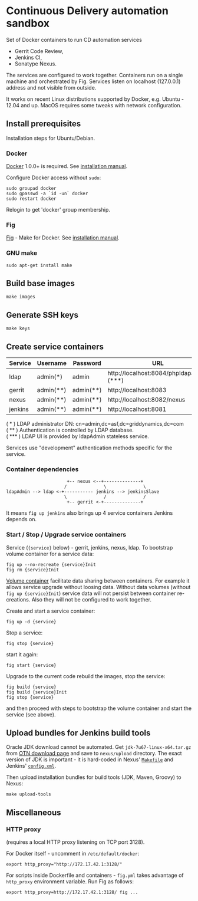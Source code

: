 Continuous Delivery automation sandbox
======================================

Set of Docker containers to run CD automation services

 - Gerrit Code Review,
 - Jenkins CI,
 - Sonatype Nexus.

The services are configured to work together.
Containers run on a single machine and orchestrated by Fig.
Services listen on localhost (127.0.0.1) address and not visible from outside.

It works on recent Linux distributions supported by Docker, e.g.
Ubuntu - 12.04 and up.
MacOS requires some tweaks with network configuration.


Install prerequisites
----------------------

Installation steps for Ubuntu/Debian.

### Docker

[Docker](https://docker.com/) 1.0.0+ is required.
See [installation manual](https://docs.docker.com/installation/).

Configure Docker access without `sudo`:

    sudo groupad docker
    sudo gpasswd -a `id -un` docker
    sudo restart docker

Relogin to get 'docker' group membership.

### Fig

[Fig](http://www.fig.sh/) - Make for Docker.
See [installation manual](http://www.fig.sh/install.html).

### GNU make

    sudo apt-get install make


Build base images
-----------------

    make images


Generate SSH keys
-----------------

    make keys


Create service containers
-------------------------

Service | Username  | Password  | URL
--------|-----------|-----------|-----------------------------------
ldap    | admin(*)  | admin     | http://localhost:8084/phpldapadmin (***)
gerrit  | admin(**) | admin(**) | http://localhost:8083
nexus   | admin(**) | admin(**) | http://localhost:8082/nexus
jenkins | admin(**) | admin(**) | http://localhost:8081

( * ) LDAP administrator DN: cn=admin,dc=asf,dc=griddynamics,dc=com  
( ** ) Authentication is controlled by LDAP database.  
( *** ) LDAP UI is provided by ldapAdmin stateless service.

Services use "development" authentication methods specific for the service.

### Container dependencies

                           +-- nexus <--+--------------+
                          /              \              \
    ldapAdmin --> ldap <-+----------- jenkins --> jenkinsSlave
                          \              /              /
                           +-- gerrit <-+--------------+

It means `fig up jenkins` also brings up 4 service containers Jenkins depends
on.

### Start / Stop / Upgrade service containers

Service (`{service}` below) - gerrit, jenkins, nexus, ldap.
To bootstrap volume container for a service data:

    fig up --no-recreate {service}Init
    fig rm {service}Init

[Volume container](https://docs.docker.com/userguide/dockervolumes/) facilitate
data sharing between containers. For example it allows service upgrade without
loosing data.
Without data volumes (without `fig up {service}Init`) service data will not
persist between container re-creations. Also they will not be configured
to work together.

Create and start a service container:

    fig up -d {service}

Stop a service:

    fig stop {service}

start it again:

    fig start {service}

Upgrade to the current code rebuild the images, stop the service:

    fig build {service}
    fig build {service}Init
    fig stop {service}

and then proceed with steps to bootstrap the volume container and start
the service (see above).


Upload bundles for Jenkins build tools 
--------------------------------------

Oracle JDK download cannot be automated. Get `jdk-7u67-linux-x64.tar.gz` from
[OTN download page](http://www.oracle.com/technetwork/java/javase/downloads/index.html)
and save to `nexus/upload` directory. The exact version of JDK is important -
it is hard-coded in Nexus' [`Makefile`](nexus/Makefile) and Jenkins' 
[`config.xml`](jenkins/fs/var/lib/jenkins/config.xml).

Then upload installation bundles for build tools (JDK, Maven, Groovy) to Nexus:

    make upload-tools


Miscellaneous
-------------

### HTTP proxy

(requires a local HTTP proxy listening on TCP port 3128).

For Docker itself - uncomment in `/etc/default/docker`:

    export http_proxy="http://172.17.42.1:3128/"

For scripts inside Dockerfile and containers - `fig.yml` takes advantage
of `http_proxy` environment variable. Run Fig as follows:

    export http_proxy=http://172.17.42.1:3128/ fig ...

